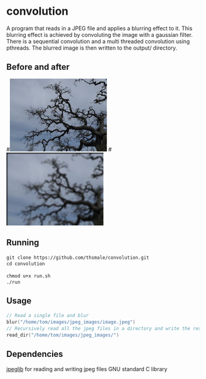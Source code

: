 # convolution

A program that reads in a JPEG file and applies a blurring effect to it. 
This blurring effect is achieved by convoluting the image with a gaussian filter. 
There is a sequential convolution and a multi threaded convolution using pthreads. 
The blurred image is then written to the output/ directory. 

## Before and after
#![original oak tree image](tree.jpeg)
#![the image after the convolution](tree_blur.jpeg)

## Running
```
git clone https://github.com/thsmale/convolution.git
cd convolution

chmod u+x run.sh
./run
```

## Usage
```c
// Read a single file and blur
blur("/home/tom/images/jpeg_images/image.jpeg")
// Recursively read all the jpeg files in a directory and write the results to convolution/output
read_dir("/home/tom/images/jpeg_images/")
```

## Dependencies
[jpeglib]('https://libjpeg.sourceforge.net') for reading and writing jpeg files
GNU standard C library
